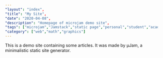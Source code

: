 ```yaml
---
"layout": "index",
"title": "My Site",
"date": "2020-04-08",
"description": "Homepage of microjam demo site",
"tags": ["microjam","Jamstack","static page","personal","student","academics","math","vector graphics"],
"category": ["web","math","graphics"]
---
```


This is a demo site containing some articles. It was made by μJam, a minimalistic static site generator.


